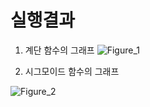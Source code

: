 # 실행결과
1. 계단 함수의 그래프
![Figure_1](https://user-images.githubusercontent.com/53163222/93405954-70a1fa80-f8c9-11ea-9f3a-c38db7594e4f.png)

2. 시그모이드 함수의 그래프

![Figure_2](https://user-images.githubusercontent.com/53163222/93405957-726bbe00-f8c9-11ea-840f-8941296c18e7.png)
